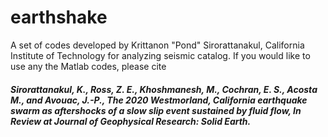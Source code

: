 # earthshake
A set of codes developed by Krittanon "Pond" Sirorattanakul, California Institute of Technology for analyzing seismic catalog. If you would like to use any the Matlab codes, please cite

##### Sirorattanakul, K., Ross, Z. E., Khoshmanesh, M., Cochran, E. S., Acosta M., and Avouac, J.-P., The 2020 Westmorland, California earthquake swarm as aftershocks of a slow slip event sustained by fluid flow, In Review at Journal of Geophysical Research: Solid Earth.
